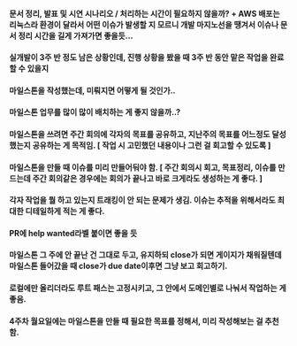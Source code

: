 #### 문서 정리, 발표 및 시연 시나리오 / 처리하는 시간이 필요하지 않을까? + AWS 배포는 리눅스라 환경이 달라서 어떤 이슈가 발생할 지 모르니 개발 마지노선을 땡겨서 이슈나 문서 정리 시간을 길게 가져가면 좋을듯...
#### 실개발이 3주 반 정도 남은 상황인데, 진행 상황을 봤을 때 3주 반 동안 맡은 작업을 완료할 수 있을지
#### 마일스톤을 작성했는데, 미뤄지면 어떻게 될 것인가.. 
#### 마일스톤 업무를 많이 많이 배치하는 게 좋지 않을까..? 
#### 마일스톤을 쓰려면 주간 회의에 각자의 목표를 공유하고, 지난주의 목표를 어느정도 달성했는지 공유하는 게 목적임. [ 작업 시 고민했던 내용이나 그런 걸 회고할 수 있도록 ]
#### 마일스톤을 만들 때 이슈를 미리 만들어둬야 함. [ 주간 회의시 회고, 목표정리, 이슈를 만드는데 주간 회의같은 경우에는 회의가 끝나고 바로 크게라도 생성하는 게 좋다. ]
#### 각자 작업을 뭘 하고 있는지 트래킹이 안 되는 문제가 생김. 이슈는 추적을 위해서라도 최대한 디테일하게 적는 게 좋다.
#### PR에 help wanted라벨 붙이면 좋을 듯 

#### 마일스톤 그 주에 안 끝난 건 그대로 두고, 유지하되 close가 되면 게이지가 채워질텐데 마일스톤 들어갔을 때 close가 due date이후면 그냥 보고 회고하기.
#### 로컬에만 올리더라도 루트 패스는 고정시키고, 그 안에서 도메인별로 나눠서 작업하는 게 좋음.
#### 4주차 월요일에는 마일스톤을 만들 때 필요한 목표를 정해서, 미리 작성해보는 걸 추천함.
